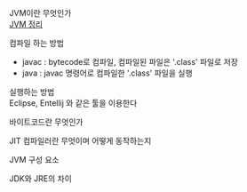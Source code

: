 JVM이란 무엇인가   
[JVM 정리](/Users/jiwojung/goinfre/java/Java/JVM.md)   

컴파일 하는 방법   
- javac : bytecode로 컴파일, 컴파일된 파일은 '.class' 파일로 저장   
- java : javac 명령어로 컴파일한 '.class' 파일을 실행   

실행하는 방법   
Eclipse, Entellij 와 같은 툴을 이용한다

바이트코드란 무엇인가   


JIT 컴파일러란 무엇이며 어떻게 동작하는지   


JVM 구성 요소   

JDK와 JRE의 차이   
